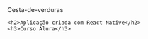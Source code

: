 <html>
  <head>Cesta-de-verduras</head>
  
  <body>
    
    <h2>Aplicação criada com React Native</h2>
    <h3>Curso Alura</h3>
  </body>





</html
